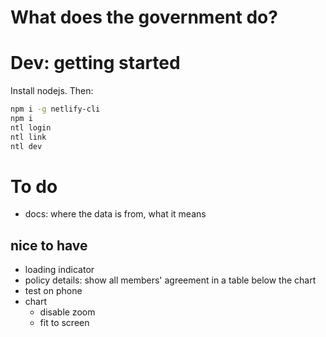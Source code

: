 # What does the government do?

# Dev: getting started
Install nodejs. Then:

```sh
npm i -g netlify-cli
npm i
ntl login
ntl link
ntl dev
```

# To do
- docs: where the data is from, what it means
## nice to have
- loading indicator
- policy details: show all members' agreement in a table below the chart
- test on phone
- chart
  - disable zoom
  - fit to screen
